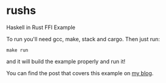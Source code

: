 # rushs
Haskell in Rust FFI Example

To run you'll need gcc, make, stack and cargo. Then just run:

```
make run
```

and it will build the example properly and run it!

You can find the post that covers this example on [my blog](https://mgattozzi.com/rust-haskell).
